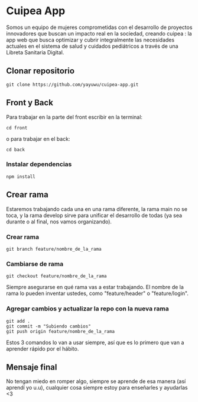 # Cuipea App
Somos un equipo de mujeres comprometidas con el desarrollo de proyectos innovadores que buscan un impacto real en la sociedad, creando cuipea : la app web que busca optimizar y cubrir integralmente las necesidades actuales en el sistema de salud y cuidados pediátricos a través de una Libreta Sanitaria Digital.

## Clonar repositorio

```
git clone https://github.com/yayuwu/cuipea-app.git
```

## Front y Back

Para trabajar en la parte del front escribir en la terminal:
```
cd front
```
 o para trabajar en el back:
```
cd back
```

### Instalar dependencias

```
npm install
```

## Crear rama
Estaremos trabajando cada una en una rama diferente, la rama main no se toca, y la rama develop sirve para unificar el desarrollo de todas (ya sea durante o al final, nos vamos organizando).

### Crear rama
```
git branch feature/nombre_de_la_rama
```
### Cambiarse de rama
```
git checkout feature/nombre_de_la_rama
```
Siempre asegurarse en qué rama vas a estar trabajando. El nombre de la rama lo pueden inventar ustedes, como "feature/header" o "feature/login".
### Agregar cambios y actualizar la repo con la nueva rama
```
git add .
git commit -m "Subiendo cambios"
git push origin feature/nombre_de_la_rama
```
Estos 3 comandos lo van a usar siempre, así que es lo primero que van a aprender rápido por el hábito.

## Mensaje final

No tengan miedo en romper algo, siempre se aprende de esa manera (así aprendí yo u.u), cualquier cosa siempre estoy para enseñarles y ayudarlas <3

